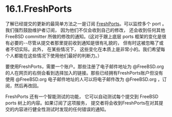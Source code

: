 # 16.1.FreshPorts

了解已经提交的更新的最简单方法之一是订阅 [FreshPorts](https://www.freshports.org/)。可以监控多个 port 。我们强烈鼓励维护者订阅， 因为他们不仅会收到自己的修改， 还会收到任何其他 FreeBSD committer 所做的修改的通知。(这对于跟上底层 ports 框架的变化是很有必要的--尽管从提交者那里提前收到通知是很有礼貌的， 但有时这被忽略了或者不切实际。此外， 在某些情况下， 这些变化在本质上是非常小的。我们希望每个人都能在这些情况下使用他们最好的判断力。）

要使用FreshPorts，需要一个账户。那些注册了电子邮件地址为 @FreeBSD.org 的人在网页的右侧会看到选择加入的链接。那些已经拥有FreshPorts账户但没有使用 @FreeBSD.org 电子邮件地址的人可以将电子邮件改为 @FreeBSD.org ，订阅，然后再改回。

FreshPorts 还有一个智能测试的功能， 它可以自动测试每个提交到 FreeBSD ports 树上的内容。如果订阅了这项服务， 提交者将会收到FreshPorts在对其提交的内容进行健全性测试时发现的任何错误的通知。
